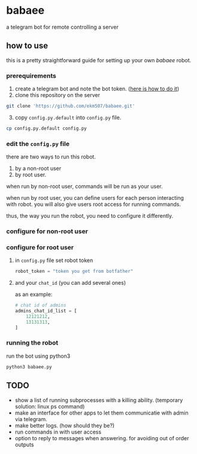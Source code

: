 # babaee
a telegram bot for remote controlling a server

## how to use

this is a pretty straightforward guide for setting up your own *babaee* robot.

### prerequirements


1. create a telegram bot and note the bot token. ([here is how to do it](https://core.telegram.org/bots#3-how-do-i-create-a-bot))
2. clone this repository on the server

```bash
git clone 'https://github.com/ekm507/babaee.git'

```

3. copy `config.py.default` into `config.py` file.
```bash
cp config.py.default config.py
```

### edit the `config.py` file

there are two ways to run this robot.  
1. by a non-root user  
2. by root user.

when run by non-root user, commands will be run as your user.

when run by root user, you can define users for each person interacting with robot. you will also give users root access for running commands.

thus, the way you run the robot, you need to configure it differently.

### configure for non-root user



### configure for root user
1. in `config.py` file set robot token
    ```python
    robot_token = "token you get from botfather"
    ```

2. and your `chat_id` (you can add several ones)

    as an example:
    ```python
    # chat id of admins
    admins_chat_id_list = [
        12121212,
        13131313,
    ]

    ```

### running the robot

run the bot using python3

``` bash
python3 babaee.py
```

## TODO

- show a list of running subprocesses with a killing ability. (temporary solution: linux ps command)
- make an interface for other apps to let them communicatie with admin via telegram.
- make better logs. (how should they be?)
- run commands in with user access
- option to reply to messages when answering. for avoiding out of order outputs